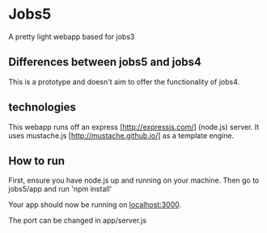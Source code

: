 # Jobs5

A pretty light webapp based for jobs3

## Differences between jobs5 and jobs4

This is a prototype and doesn't aim to offer the functionality of jobs4.

## technologies

This webapp runs off an express [http://expressjs.com/] (node.js) server. It uses mustache.js [http://mustache.github.io/] as a template engine.

## How to run

First, ensure you have node.js up and running on your machine. Then go to jobs5/app and run 'npm install'

Your app should now be running on [localhost:3000](http://localhost:3000/).

The port can be changed in app/server.js
